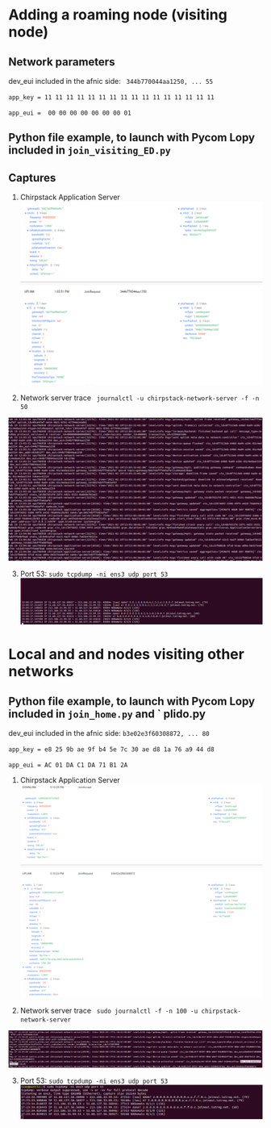 # Adding a roaming node (visiting node)

## Network parameters 

dev_eui included in the afnic side:  ` 344b770044aa1250, ... 55`

` app_key = 11 11 11 11 11 11 11 11 11 11 11 11 11 11 11 11 `

` app_eui =  00 00 00 00 00 00 00 01 ` 

## Python file example, to launch with Pycom Lopy included in ` join_visiting_ED.py `

## Captures 

1. Chirpstack Application Server ![Alt text](/images/chirp.png?raw=true "JR")

2. Network server trace ` journalctl -u chirpstack-network-server -f -n 50` 

![Alt text](/images/NS_log.png?raw=true "JR")

3. Port 53: ` sudo tcpdump -ni ens3 udp port 53 ` ![Alt text](/images/port_53.png?raw=true "JR") 

# Local and and nodes visiting other networks

## Python file example, to launch with Pycom Lopy included in ` join_home.py ` and ` plido.py

dev_eui included in the afnic side:  `b3e02e3f60308872, ... 80`

` app_key = e8 25 9b ae 9f b4 5e 7c 30 ae d8 1a 76 a9 44 d8 `

` app_eui = AC 01 DA C1 DA 71 B1 2A ` 

1. Chirpstack Application Server ![Alt text](/images/JR_home.png?raw=true "JR")

2. Network server trace ` sudo journalctl -f -n 100 -u chirpstack-network-server` 

![Alt text](/images/NS_home.png?raw=true "JR")

3. Port 53: ` sudo tcpdump -ni ens3 udp port 53 ` ![Alt text](/images/port_53_home.png?raw=true "JR") 
